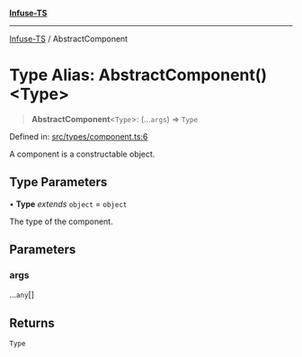 [**Infuse-TS**](../README.md)

***

[Infuse-TS](../README.md) / AbstractComponent

# Type Alias: AbstractComponent()\<Type\>

> **AbstractComponent**\<`Type`\>: (...`args`) => `Type`

Defined in: [src/types/component.ts:6](https://github.com/D-Kay6/Infuse-TS/blob/183255f9a4ec5e9ee4dba778a499aaf2ce7f4763/src/types/component.ts#L6)

A component is a constructable object.

## Type Parameters

• **Type** *extends* `object` = `object`

The type of the component.

## Parameters

### args

...`any`[]

## Returns

`Type`

